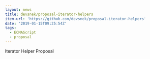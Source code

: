 ```yaml
---
layout: news
title: devsnek/proposal-iterator-helpers
item-url: 'https://github.com/devsnek/proposal-iterator-helpers'
date: '2019-01-15T09:25:54Z'
tags:
  - ECMAScript
  - proposal
---
```

Iterator Helper Proposal
